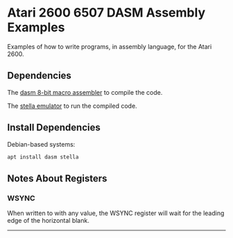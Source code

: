 # Atari 2600 6507 DASM Assembly Examples

Examples of how to write programs, in assembly language, for the Atari 2600.

## Dependencies

The [dasm 8-bit macro assembler][20] to compile the code.

The [stella emulator][21] to run the compiled code.

## Install Dependencies

Debian-based systems:

```bash
apt install dasm stella
```

## Notes About Registers

### WSYNC

When written to with any value, the WSYNC register will wait for the leading
edge of the horizontal blank.

---

[20]: https://dasm-assembler.github.io/
[21]: https://stella-emu.github.io/
